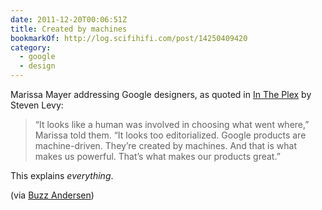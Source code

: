 ```yaml
---
date: 2011-12-20T00:06:51Z
title: Created by machines
bookmarkOf: http://log.scifihifi.com/post/14250409420
category:
  - google
  - design
---
```


Marissa Mayer addressing Google designers, as quoted in [In The Plex][1] by Steven Levy:

> “It looks like a human was involved in choosing what went where,” Marissa told them. “It looks too editorialized. Google products are machine-driven. They’re created by machines. And that is what makes us powerful. That’s what makes our products great.”

This explains _everything_.

(via [Buzz Andersen][2])

[1]: https://www.amazon.co.uk/dp/1416596585
[2]: http://log.scifihifi.com/post/14250409420
